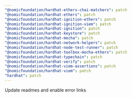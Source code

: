 ```yaml
---
"@nomicfoundation/hardhat-ethers-chai-matchers": patch
"@nomicfoundation/hardhat-ethers": patch
"@nomicfoundation/hardhat-ignition-ethers": patch
"@nomicfoundation/hardhat-ignition-viem": patch
"@nomicfoundation/hardhat-ignition": patch
"@nomicfoundation/hardhat-keystore": patch
"@nomicfoundation/hardhat-mocha": patch
"@nomicfoundation/hardhat-network-helpers": patch
"@nomicfoundation/hardhat-node-test-runner": patch
"@nomicfoundation/hardhat-toolbox-mocha-ethers": patch
"@nomicfoundation/hardhat-typechain": patch
"@nomicfoundation/hardhat-verify": patch
"@nomicfoundation/hardhat-viem-assertions": patch
"@nomicfoundation/hardhat-viem": patch
"hardhat": patch
---
```


Update readmes and enable error links

